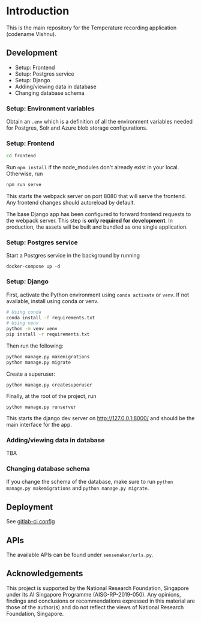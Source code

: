 # Introduction

This is the main repository for the Temperature recording application (codename Vishnu).

## Development

- Setup: Frontend
- Setup: Postgres service
- Setup: Django
- Adding/viewing data in database
- Changing database schema

### Setup: Environment variables

Obtain an `.env` which is a definition of all the environment variables needed for Postgres, Solr and Azure blob storage configurations.

### Setup: Frontend

```bash
cd frontend
```

Run `npm install` if the node_modules don't already exist in your local. Otherwise, run

```bash
npm run serve
```

This starts the webpack server on port 8080 that will serve
the frontend. Any frontend changes should autoreload by default.

The base Django app has been configured to forward frontend requests to the webpack server. This step is **only required for development**. In production, the assets will be built and bundled as one single application.

### Setup: Postgres service

Start a Postgres service in the background by running

```
docker-compose up -d
```

### Setup: Django

First, activate the Python environment using `conda activate` or `venv`. If not available, install using conda or venv.

```bash
# Using conda
conda install -f requirements.txt
# Using venv
python -m venv venv
pip install -r requirements.txt
```

Then run the following:

```bash
python manage.py makemigrations
python manage.py migrate
```

Create a superuser:

```
python manage.py createsuperuser
```

Finally, at the root of the project, run
```
python manage.py runserver
```

This starts the django dev server on http://127.0.0.1:8000/ and should be the
main interface for the app.

### Adding/viewing data in database

TBA

### Changing database schema

If you change the schema of the database, make sure to run `python manage.py makemigrations` and `python manage.py migrate`.


## Deployment

See [gitlab-ci config](.gitlab-ci.yml)

<!-- Reference links -->

[1]: https://www.lucidchart.com/publicSegments/view/9643e4df-0c19-483c-a490-5b4fd451e9e5/image.png

## APIs

The available APIs can be found under `sensemaker/urls.py`.


## Acknowledgements

This project  is supported by the National Research Foundation, Singapore under its AI Singapore Programme (AISG-RP-2019-050). Any opinions, findings and conclusions or recommendations expressed in this material are those of the author(s) and do not reflect the views of National Research Foundation, Singapore.